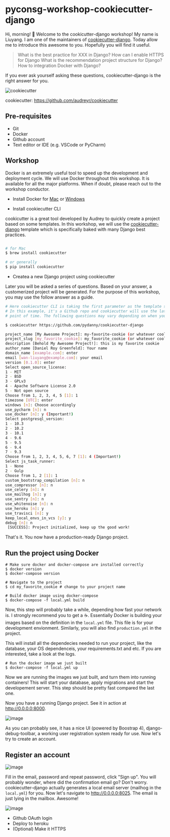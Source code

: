 # pyconsg-workshop-cookiecutter-django

Hi, morning! :cookie: Welcome to the cookicutter-django workshop! My name is Liuyang. I am one of the maintainers of [cookiecutter-django]. Today allow me to introduce this awesome to you. Hopefully you will find it useful.


> What is the best practice for XXX in Django?
> How can I enable HTTPS for Django
> What is the recommendation project structure for Django?
> How to integration Docker with Django?

If you ever ask yourself asking these questions, cookiecutter-django is the right answer for you.

![cookiecutter](https://camo.githubusercontent.com/c2095c350e36abaafd738dcdc6cdc9e7d585d69e/68747470733a2f2f7261772e6769746875622e636f6d2f617564726579722f636f6f6b69656375747465722f336163303738333536616466356131613732303432646665373265626661346139636435656633382f6c6f676f2f636f6f6b69656375747465725f6d656469756d2e706e67)

cookiecutter: https://github.com/audreyr/cookiecutter

## Pre-requisites

* Git
* Docker
* Github account
* Text editor or IDE (e.g. VSCode or PyCharm)

## Workshop

Docker is an extremely useful tool to speed up the development and deployment cycle. We will use Docker throughout this workshop. It is available for all the major platforms. When if doubt, please reach out to the workshop conductor.

* Install Docker
for [Mac](https://docs.docker.com/docker-for-mac/install/) or [Windows](https://store.docker.com/editions/community/docker-ce-desktop-windows)

* Install cookiecutter CLI 

cookicutter is a great tool developed by Audrey to quickly create a project based on some templates. In this workshop, we will use the [cookiecutter-django] template which is specifically baked with many Django best practices.

```bash

# for Mac
$ brew install cookiecutter

# or generally
$ pip install cookiecutter
```

* Createa a new Django project using cookiecutter

Later you will be asked a series of questions. Based on your answer, a customerized project will be generated. For the purpose of this workshop, you may use the follow answer as a guide.

```bash
# Here cookiecutter CLI is taking the first parameter as the template source
# In this example, it's a Github repo and cookiecutter will use the latest master at this 
# point of time. The following questions may vary depending on when you run the command 

$ cookiecutter https://github.com/pydanny/cookiecutter-django

project_name [My Awesome Project]: my-favorite-cookie (or whatever cool name you like)
project_slug [my_favorite_cookie]: my_favorite_cookie (or whatever cool name you like)
description [Behold My Awesome Project!]: this is my favorite cookie 
author_name [Daniel Roy Greenfeld]: Your name
domain_name [example.com]: enter
email [wan-liuyang@example.com]: your email
version [0.1.0]: enter
Select open_source_license:
1 - MIT
2 - BSD
3 - GPLv3
4 - Apache Software License 2.0
5 - Not open source
Choose from 1, 2, 3, 4, 5 [1]: 1
timezone [UTC]: enter
windows [n]: Choose accordingly
use_pycharm [n]: n
use_docker [n]: y (Important!)
Select postgresql_version:
1 - 10.3
2 - 10.2
3 - 10.1
4 - 9.6
5 - 9.5
6 - 9.4
7 - 9.3
Choose from 1, 2, 3, 4, 5, 6, 7 [1]: 4 (Important!)
Select js_task_runner:
1 - None
2 - Gulp
Choose from 1, 2 [1]: 1
custom_bootstrap_compilation [n]: n
use_compressor [n]: n
use_celery [n]: n
use_mailhog [n]: y
use_sentry [n]: n
use_whitenoise [n]: n
use_heroku [n]: y
use_travisci [n]: y
keep_local_envs_in_vcs [y]: y
debug [n]: n
 [SUCCESS]: Project initialized, keep up the good work!
```

That's it. You now have a production-ready Django project.

## Run the project using Docker

```
# Make sure docker and docker-compose are installed correctly
$ docker version
$ docker-compose version

# Navigate to the project
$ cd my_favorite_cookie # change to your project name

# Build docker image using docker-compose
$ docker-compose -f local.yml build
```

Now, this step will probably take a while, depending how fast your network is. I strongly recommend you to get a :coffee:. Essentially Docker is building your images based on the definition in the `local.yml` file. This file is for your development envionment. Similarly, you will also find `production.yml` in the project. 

This will install all the dependecies needed to run your project, like the database, your OS dependenceis, your requirements.txt and etc. If you are interested, take a look at the logs.

```
# Run the docker image we just built 
$ docker-compose -f local.yml up
```

Now we are running the images we just built, and turn them into running containers! This will start your database, apply migrations and start the developement server. This step should be pretty fast compared the last one.

Now you have a running Django project. See it in action at http://0.0.0.0:8000.

![image](https://user-images.githubusercontent.com/1016390/40727172-eaac09da-6459-11e8-8ce0-547a9a42647e.png)

As you can probably see, it has a nice UI (powered by Boostrap 4), django-debug-toolbar, a working user registration system ready for use. Now let's try to create an account.

## Register an account
![image](https://user-images.githubusercontent.com/1016390/40727459-841ff338-645a-11e8-925f-17453ec437fe.png)

Fill in the email, password and repeat password, click "Sign up". You will probably wonder, where did the confirmation email go? Don't worry. cookiecutter-django actually generates a local email server (mailhog in the `local.yml`) for you. Now let's navigate to http://0.0.0.0:8025. The email is just lying in the mailbox. Awesome!

![image](https://user-images.githubusercontent.com/1016390/40727683-fbc65cc4-645a-11e8-8c36-ab2aa2baccbb.png)


* Github OAuth login
* Deploy to heroku
* (Optional) Make it HTTPS


[cookiecutter-django]:https://github.com/pydanny/cookiecutter
